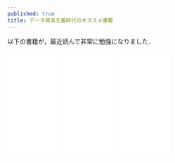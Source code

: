 ```yaml
---
published: true
title: データ資本主義時代のオススメ書籍
---
```

以下の書籍が，最近読んで非常に勉強になりました．

<iframe style="width:120px;height:240px;" marginwidth="0" marginheight="0" scrolling="no" frameborder="0" src="//rcm-fe.amazon-adsystem.com/e/cm?lt1=_blank&bc1=000000&IS2=1&bg1=FFFFFF&fc1=000000&lc1=0000FF&t=emyornil-22&language=ja_JP&o=9&p=8&l=as4&m=amazon&f=ifr&ref=as_ss_li_til&asins=4596551073&linkId=63dc84e5a55647f55f0e7865df44cce6"></iframe>
<iframe style="width:120px;height:240px;" marginwidth="0" marginheight="0" scrolling="no" frameborder="0" src="//rcm-fe.amazon-adsystem.com/e/cm?lt1=_blank&bc1=000000&IS2=1&bg1=FFFFFF&fc1=000000&lc1=0000FF&t=emyornil-22&language=ja_JP&o=9&p=8&l=as4&m=amazon&f=ifr&ref=as_ss_li_til&asins=4910063048&linkId=c4a92c789e5b842882238f369e81324f"></iframe>
<iframe style="width:120px;height:240px;" marginwidth="0" marginheight="0" scrolling="no" frameborder="0" src="//rcm-fe.amazon-adsystem.com/e/cm?lt1=_blank&bc1=000000&IS2=1&bg1=FFFFFF&fc1=000000&lc1=0000FF&t=emyornil-22&language=ja_JP&o=9&p=8&l=as4&m=amazon&f=ifr&ref=as_ss_li_til&asins=4296101625&linkId=dc8c10a5041432ba1076c45932f275fe"></iframe>
